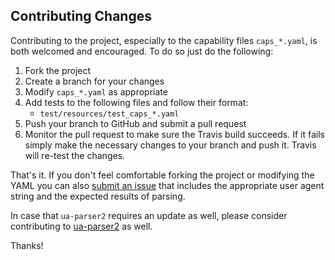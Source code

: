 Contributing Changes
--------------------

Contributing to the project, especially to the capability files `caps_*.yaml`, is both welcomed and encouraged. To do so just do the following:

1. Fork the project
2. Create a branch for your changes
3. Modify `caps_*.yaml` as appropriate
4. Add tests to the following files and follow their format:
    * `test/resources/test_caps_*.yaml`
5. Push your branch to GitHub and submit a pull request
6. Monitor the pull request to make sure the Travis build succeeds.
If it fails simply make the necessary changes to your branch and push it. Travis will re-test the changes.

That's it. If you don't feel comfortable forking the project or modifying the YAML you can also [submit an issue][issues] that includes the appropriate user agent string and the expected results of parsing.

In case that `ua-parser2` requires an update as well, please consider contributing to [ua-parser2][] as well.


Thanks!


[issues]: https://github.com/commenthol/ua-parser-caps/issues
[ua-parser2]: http://github.com/commenthol/ua-parser2
